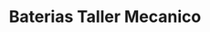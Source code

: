 ---
title: "Baterias Taller Mecanico"
url: /ciudad-autonoma-de-buenos-aires/baterias-taller-mecanico/
shop: piezas de automóviles
---